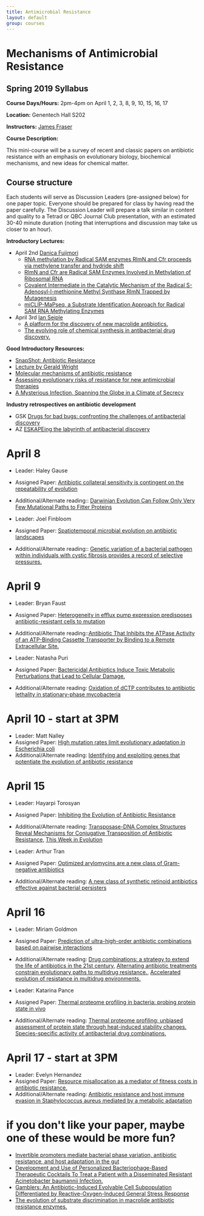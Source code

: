 ```yaml
---
title: Antimicrobial Resistance
layout: default
group: courses
---
```


# Mechanisms of Antimicrobial Resistance

## Spring 2019 Syllabus

**Course Days/Hours:** 2pm-4pm on April 1, 2, 3, 8, 9, 10, 15, 16, 17

**Location:** Genentech Hall S202

**Instructors:** [James Fraser](mailto:jfraser@fraserlab.com)

**Course Description:**

This mini-course will be a survey of recent and classic papers on antibiotic resistance with an emphasis on evolutionary biology, biochemical mechanisms, and new ideas for chemical matter.

## Course structure

Each students will serve as Discussion Leaders (pre-assigned below) for one paper topic.  Everyone should be prepared for class by having read the paper carefully. The Discussion Leader will prepare a talk similar in content and quality to a Tetrad or QBC Journal Club presentation, with an estimated 30-40 minute duration (noting that interruptions and discussion may take us closer to an hour).

**Introductory Lectures:**
- April 2nd [Danica Fujimori](http://fujimorilab.ucsf.edu/)
  - [RNA methylation by Radical SAM enzymes RlmN and Cfr proceeds via methylene transfer and hydride shift](http://cdn.fraserlab.com/courses/amr_2019/2011_yan.pdf)
  - [RlmN and Cfr are Radical SAM Enzymes Involved in Methylation of Ribosomal RNA](http://cdn.fraserlab.com/courses/amr_2019/2010_yan.pdf)
  - [Covalent Intermediate in the Catalytic Mechanism of the Radical S-Adenosyl-l-methionine Methyl Synthase RlmN Trapped by Mutagenesis](http://cdn.fraserlab.com/courses/amr_2019/2012_mccusker)
  - [miCLIP-MaPseq, a Substrate Identification Approach for Radical SAM RNA Methylating Enzymes](http://cdn.fraserlab.com/courses/amr_2019/2018_stojkovic.pdf)
- April 3rd [Ian Seiple](http://seiplegroup.ucsf.edu/)
  - [A platform for the discovery of new macrolide antibiotics.](http://cdn.fraserlab.com/courses/amr_2019/2016_seiple.pdf)
  - [The evolving role of chemical synthesis in antibacterial drug discovery.](http://cdn.fraserlab.com/courses/amr_2019/2014_wright.pdf)

**Good Introductory Resources:**

- [SnapShot: Antibiotic Resistance](http://cdn.fraserlab.com/courses/amr_2019/2018_yelin_kishony.pdf)
- [Lecture by Gerald Wright](https://www.youtube.com/watch?v=f_TL53iL7BA)
- [Molecular mechanisms of antibiotic resistance](http://cdn.fraserlab.com/courses/amr_2019/2015_blair_webber.pdf)
- [Assessing evolutionary risks of resistance for new antimicrobial therapies](http://cdn.fraserlab.com/courses/amr_2019/2019_brockhurst.pdf)
 - [A Mysterious Infection, Spanning the Globe in a Climate of Secrecy](https://www.nytimes.com/2019/04/06/health/drug-resistant-candida-auris.html)

**Industry retrospectives on antibiotic development**

- GSK [Drugs for bad bugs: confronting the challenges of antibacterial discovery](http://cdn.fraserlab.com/courses/amr_2019/2007_payne.pdf)
- AZ [ESKAPEing the labyrinth of antibacterial discovery](http://cdn.fraserlab.com/courses/amr_2019/2015_tommasi.pdf)

# April 8

- Leader: Haley Gause
- Assigned Paper: [Antibiotic collateral sensitivity is contingent on the repeatability of evolution ](http://cdn.fraserlab.com/courses/amr_2019/2019_nichol.pdf)
- Additional/Alternate reading:: [Darwinian Evolution Can Follow Only Very Few Mutational Paths to Fitter Proteins](http://cdn.fraserlab.com/courses/amr_2019/2006_weinreich.pdf)

- Leader: Joel Finbloom
- Assigned Paper: [Spatiotemporal microbial evolution on antibiotic landscapes](http://cdn.fraserlab.com/courses/amr_2019/2016_baym.pdf)
- Additional/Alternate reading:: [Genetic variation of a bacterial pathogen within individuals with cystic fibrosis provides a record of selective pressures.](http://cdn.fraserlab.com/courses/amr_2019/2014_lieberman.pdf)

# April 9

- Leader: Bryan Faust
- Assigned Paper: [Heterogeneity in efflux pump expression predisposes antibiotic-resistant cells to mutation](http://cdn.fraserlab.com/courses/amr_2019/2018_el_menouche.pdf)
- Additional/Alternate reading::[Antibiotic That Inhibits the ATPase Activity of an ATP-Binding Cassette Transporter by Binding to a Remote Extracellular Site.](http://cdn.fraserlab.com/courses/amr_2019/2017_matano.pdf)

- Leader: Natasha Puri
- Assigned Paper: [Bactericidal Antibiotics Induce Toxic Metabolic Perturbations that Lead to Cellular Damage.](http://cdn.fraserlab.com/courses/amr_2019/2015_belenky.pdf)
- Additional/Alternate reading: [Oxidation of dCTP contributes to antibiotic lethality in stationary-phase mycobacteria](http://cdn.fraserlab.com/courses/amr_2019/2018_fan.pdf)

# April 10 - start at 3PM

- Leader: Matt Nalley
- Assigned Paper: [High mutation rates limit evolutionary adaptation in Escherichia coli](http://cdn.fraserlab.com/courses/amr_2019/2018_sprouffske.pdf)
- Additional/Alternate reading: [Identifying and exploiting genes that potentiate the evolution of antibiotic resistance](http://cdn.fraserlab.com/courses/amr_2019/2018_gifford.pdf)

# April 15

- Leader: Hayarpi Torosyan
- Assigned Paper: [Inhibiting the Evolution of Antibiotic Resistance](http://cdn.fraserlab.com/courses/amr_2019/2019_ragheb.pdf)
- Additional/Alternate reading: [Transposase-DNA Complex Structures Reveal Mechanisms for Conjugative Transposition of Antibiotic Resistance](http://cdn.fraserlab.com/courses/amr_2019/2018_rubio_cosials.pdf), [This Week in Evolution](http://www.microbe.tv/twievo/twievo-38/)

- Leader: Arthur Tran
- Assigned Paper: [Optimized arylomycins are a new class of Gram-negative antibiotics](http://cdn.fraserlab.com/courses/amr_2019/2018_smith.pdf)
- Additional/Alternate reading: [A new class of synthetic retinoid antibiotics effective against bacterial persisters](http://cdn.fraserlab.com/courses/amr_2019/2018_kim.pdf)

# April 16

- Leader: Miriam Goldmon
- Assigned Paper: [Prediction of ultra-high-order antibiotic combinations based on pairwise interactions](http://cdn.fraserlab.com/courses/amr_2019/2019_katzir.pdf)
- Additional/Alternate reading: [Drug combinations: a strategy to extend the life of antibiotics in the 21st century](http://cdn.fraserlab.com/courses/amr_2019/2019_tyers.pdf), [Alternating antibiotic treatments constrain evolutionary paths to multidrug resistance.](http://cdn.fraserlab.com/courses/amr_2019/2014_kim.pdf), [Accelerated evolution of resistance in multidrug environments.](http://cdn.fraserlab.com/courses/amr_2019/2008_hegreness.pdf)

- Leader: Katarina Pance
- Assigned Paper: [Thermal proteome profiling in bacteria: probing protein state in vivo](http://cdn.fraserlab.com/courses/amr_2019/2018_mateus.pdf)
- Additional/Alternate reading: [Thermal proteome profiling: unbiased assessment of protein state through heat-induced stability changes.](http://cdn.fraserlab.com/courses/amr_2019/2017_mateus.pdf) [Species-specific activity of antibacterial drug combinations.](http://cdn.fraserlab.com/courses/amr_2019/2018_brochado.pdf)

# April 17 - start at 3PM

- Leader: Evelyn Hernandez
- Assigned Paper: [Resource misallocation as a mediator of fitness costs in antibiotic resistance.](http://cdn.fraserlab.com/courses/amr_2019/2018_trauner.pdf)
- Additional/Alternate reading: [Antibiotic resistance and host immune evasion in Staphylococcus aureus mediated by a metabolic adaptation](http://cdn.fraserlab.com/courses/amr_2019/2019_jh_jiang.pdf)

# if you don't like your paper, maybe one of these would be more fun?
- [Invertible promoters mediate bacterial phase variation, antibiotic resistance, and host adaptation in the gut](http://cdn.fraserlab.com/courses/amr_2019/2019_x_jiang.pdf)
- [Development and Use of Personalized Bacteriophage-Based Therapeutic Cocktails To Treat a Patient with a Disseminated Resistant Acinetobacter baumannii Infection.](http://cdn.fraserlab.com/courses/amr_2019/2017_schooley.pdf)
- [Gamblers: An Antibiotic-Induced Evolvable Cell Subpopulation Differentiated by Reactive-Oxygen-Induced General Stress Response](http://cdn.fraserlab.com/courses/amr_2019/2019_pribis.pdf)
- [The evolution of substrate discrimination in macrolide antibiotic resistance enzymes.](http://cdn.fraserlab.com/courses/amr_2019/2018_pawlowski.pdf)
